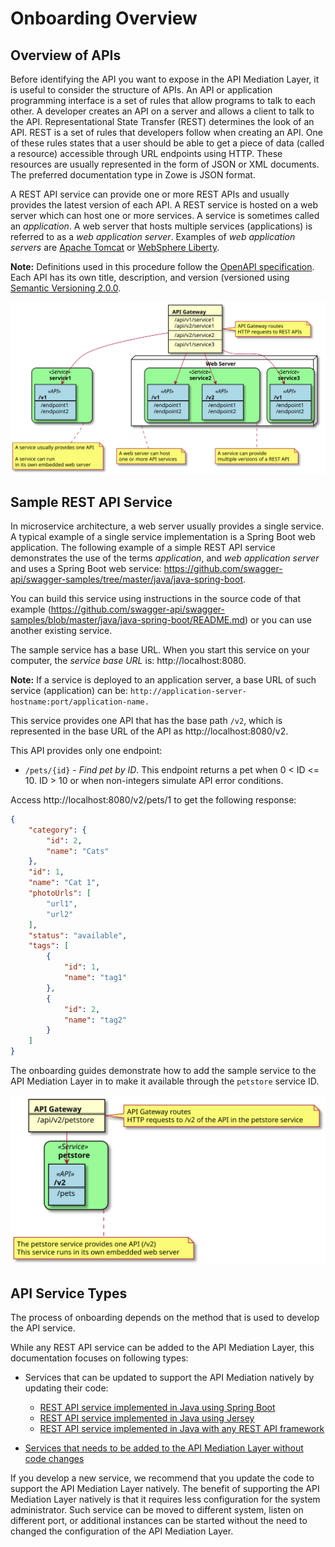 # Onboarding Overview

## Overview of APIs

Before identifying the API you want to expose in the API Mediation Layer, it is useful to consider the structure of APIs. An API or application programming interface is a set of rules that allow programs to talk to each other. A developer creates an API on a server and allows a client to talk to the API. Representational State Transfer (REST) determines the look of an API. REST is a set of rules that developers follow when creating an API. One of these rules states that a user should be able to get a piece of data (called a resource) accessible through URL endpoints using HTTP. These resources are usually represented in the form of JSON or XML documents. The preferred documentation type in Zowe is JSON format.

A REST API service can provide one or more REST APIs and usually provides the latest version of each API. A REST service is hosted on a web server which can host one or more services. A service is sometimes called an _application_. A web server that hosts multiple services (applications) is referred to as a _web application server_. Examples of _web application servers_ are [Apache Tomcat](http://tomcat.apache.org/) or [WebSphere Liberty](https://developer.ibm.com/wasdev/websphere-liberty/). 

**Note:** Definitions used in this procedure follow the [OpenAPI specification](https://swagger.io/specification/). 
Each API has its own title, description, and version (versioned using [Semantic Versioning 2.0.0](https://semver.org/spec/v2.0.0.html).

![REST API Components](diagrams/rest-api-components.svg)


## Sample REST API Service

In microservice architecture, a web server usually provides a single service. A typical example of a single service implementation is a Spring Boot web application. The following example of a simple REST API service demonstrates the use of the terms _application_, and _web application server_ and uses a Spring Boot web service: https://github.com/swagger-api/swagger-samples/tree/master/java/java-spring-boot.

You can build this service using instructions in the source code of that example (https://github.com/swagger-api/swagger-samples/blob/master/java/java-spring-boot/README.md) or you can use another existing service.

The sample service has a base URL. When you start this service on your computer, the _service base URL_ is: http://localhost:8080. 

**Note:** If a service is deployed to an application server, a base URL of such service (application) can be: `http://application-server-hostname:port/application-name.`

This service provides one API that has the base path `/v2`, which is represented in the base URL of the API as http://localhost:8080/v2.

This API provides only one endpoint:

- `/pets/{id}` - *Find pet by ID*. This endpoint returns a pet when 0 < ID <= 10. ID > 10 or when non-integers simulate API error conditions.

Access http://localhost:8080/v2/pets/1 to get the following response:

```json
{
    "category": {
        "id": 2,
        "name": "Cats"
    },
    "id": 1,
    "name": "Cat 1",
    "photoUrls": [
        "url1",
        "url2"
    ],
    "status": "available",
    "tags": [
        {
            "id": 1,
            "name": "tag1"
        },
        {
            "id": 2,
            "name": "tag2"
        }
    ]
}
```

The onboarding guides demonstrate how to add the sample service to the API Mediation Layer in to make it available through the `petstore` service ID.

![Sample REST API Components](diagrams/rest-api-components-sample.svg)


## API Service Types

The process of onboarding depends on the method that is used to develop the API service.

While any REST API service can be added to the API Mediation Layer, this documentation focuses on following types:

- Services that can be updated to support the API Mediation natively by updating their code:
    - [REST API service implemented in Java using Spring Boot](api-mediation-onboard-an-existing-spring-boot-rest-api-service.md)
    - [REST API service implemented in Java using Jersey](api-mediation-onboard-an-existing-java-jersey-rest-api-service.md)
    - [REST API service implemented in Java with any REST API framework](api-mediation-onboard-an-existing-java-rest-api-service.md)
  
- [Services that needs to be added to the API Mediation Layer without code changes](api-mediation-onboard-an-existing-rest-api-service-without-code-changes.md)

If you develop a new service, we recommend that you update the code to support the API Mediation Layer natively. The benefit of supporting the API Mediation Layer natively is that it requires less configuration for the system administrator. Such service can be moved to different system, listen on different port, or additional instances can be started without the need to changed the configuration of the API Mediation Layer.
